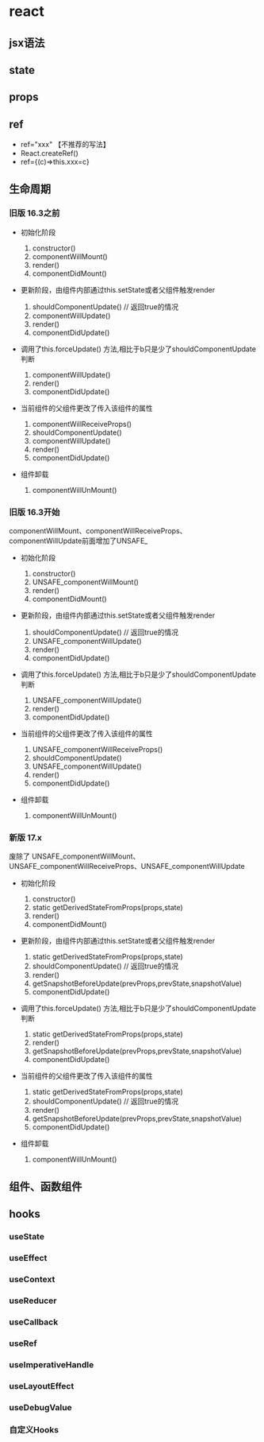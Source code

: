 # react

## jsx语法

## state

## props

## ref

- ref="xxx" 【不推荐的写法】
- React.createRef()
- ref={(c)=>this.xxx=c}


## 生命周期

### 旧版 16.3之前

- 初始化阶段
    1. constructor()
    2. componentWillMount()
    3. render()
    4. componentDidMount()

- 更新阶段，由组件内部通过this.setState或者父组件触发render
    1. shouldComponentUpdate() // 返回true的情况
    2. componentWillUpdate()
    3. render()
    4. componentDidUpdate()

- 调用了this.forceUpdate() 方法,相比于b只是少了shouldComponentUpdate判断
    1. componentWillUpdate()
    2. render()
    3. componentDidUpdate()

- 当前组件的父组件更改了传入该组件的属性
    1. componentWillReceiveProps()
    2. shouldComponentUpdate()
    3. componentWillUpdate()
    4. render()
    5. componentDidUpdate()

- 组件卸载
    1. componentWillUnMount()


### 旧版 16.3开始

componentWillMount、componentWillReceiveProps、componentWillUpdate前面增加了UNSAFE_

- 初始化阶段
    1. constructor()
    2. UNSAFE_componentWillMount()
    3. render()
    4. componentDidMount()

- 更新阶段，由组件内部通过this.setState或者父组件触发render
    1. shouldComponentUpdate() // 返回true的情况
    2. UNSAFE_componentWillUpdate()
    3. render()
    4. componentDidUpdate()

- 调用了this.forceUpdate() 方法,相比于b只是少了shouldComponentUpdate判断
    1. UNSAFE_componentWillUpdate()
    2. render()
    3. componentDidUpdate()

- 当前组件的父组件更改了传入该组件的属性
    1. UNSAFE_componentWillReceiveProps()
    2. shouldComponentUpdate()
    3. UNSAFE_componentWillUpdate()
    4. render()
    5. componentDidUpdate()

- 组件卸载
    1. componentWillUnMount()

### 新版 17.x

废除了 UNSAFE_componentWillMount、UNSAFE_componentWillReceiveProps、UNSAFE_componentWillUpdate

- 初始化阶段
    1. constructor()
    2. static getDerivedStateFromProps(props,state)
    3. render()
    4. componentDidMount()

- 更新阶段，由组件内部通过this.setState或者父组件触发render
    1. static getDerivedStateFromProps(props,state)
    2. shouldComponentUpdate() // 返回true的情况
    3. render()
    4. getSnapshotBeforeUpdate(prevProps,prevState,snapshotValue)
    5. componentDidUpdate()

- 调用了this.forceUpdate() 方法,相比于b只是少了shouldComponentUpdate判断
    1. static getDerivedStateFromProps(props,state)
    2. render()
    3. getSnapshotBeforeUpdate(prevProps,prevState,snapshotValue)
    4. componentDidUpdate()

- 当前组件的父组件更改了传入该组件的属性
    1. static getDerivedStateFromProps(props,state)
    2. shouldComponentUpdate() // 返回true的情况
    3. render()
    4. getSnapshotBeforeUpdate(prevProps,prevState,snapshotValue)
    5. componentDidUpdate()

- 组件卸载
    1. componentWillUnMount()


## 组件、函数组件

## hooks

### useState

### useEffect

### useContext

### useReducer

### useCallback

### useRef

### useImperativeHandle

### useLayoutEffect

### useDebugValue

### 自定义Hooks
